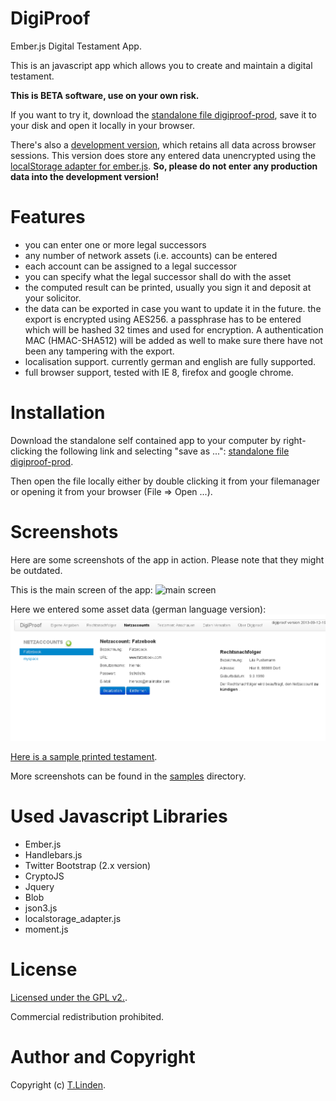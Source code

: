 DigiProof
=========

Ember.js Digital Testament App.

This is an javascript app which allows you to create and maintain a digital testament.

**This is BETA software, use on your own risk.**

If you want to try it, download the
[standalone file digiproof-prod](https://raw.github.com/TLINDEN/digiproof/master/digiproof-prod.html),
save it to your disk and open it locally in your browser.

There's also a [development version](https://github.com/TLINDEN/digiproof/blob/master/digiproof-dev.html?raw=true),
which retains all data across
browser sessions. This version does store any entered data unencrypted using the
[localStorage adapter for ember.js](https://github.com/rpflorence/ember-localstorage-adapter).
**So, please do not enter any production data into the development version!**

Features
========

- you can enter one or more legal successors
- any number of network assets (i.e. accounts) can be entered
- each account can be assigned to a legal successor
- you can specify what the legal successor shall do with the asset
- the computed result can be printed, usually you sign it and deposit
  at your solicitor.
- the data can be exported in case you want to update it in the future.
  the export is encrypted using AES256. a passphrase has to be entered
  which will be hashed 32 times and used for encryption. A authentication
  MAC (HMAC-SHA512) will be added as well to make sure there have not
  been any tampering with the export.
- localisation support. currently german and english are fully supported.
- full browser support, tested with IE 8, firefox and google chrome.

Installation
============

Download the standalone self contained app to your computer
by right-clicking the following link and selecting "save as ...":
[standalone file digiproof-prod](https://raw.github.com/TLINDEN/digiproof/master/digiproof-prod.html).

Then open the file locally either by double clicking it from
your filemanager or opening it from your browser (File => Open ...).

Screenshots
===========

Here are some screenshots of the app in action. Please note that they might be outdated.

This is the main screen of the app:
![main screen](https://raw.github.com/TLINDEN/digiproof/master/samples/digiproof1.png?raw=true)

Here we entered some asset data (german language version):
![network asset](https://github.com/TLINDEN/digiproof/blob/master/samples/digiproof10.png?raw=true)

[Here is a sample printed testament](https://github.com/TLINDEN/digiproof/blob/master/samples/sample-testament.pdf?raw=true).

More screenshots can be found in the [samples](https://github.com/TLINDEN/digiproof/tree/master/samples)
directory.

Used Javascript Libraries
=========================

- Ember.js
- Handlebars.js
- Twitter Bootstrap (2.x version)
- CryptoJS
- Jquery
- Blob
- json3.js
- localstorage_adapter.js
- moment.js


License
=======

[Licensed under the GPL v2.](https://raw.github.com/TLINDEN/digiproof/master/LICENSE).

Commercial redistribution prohibited.

Author and Copyright
====================

Copyright (c) [T.Linden](http://www.daemon.de/).

